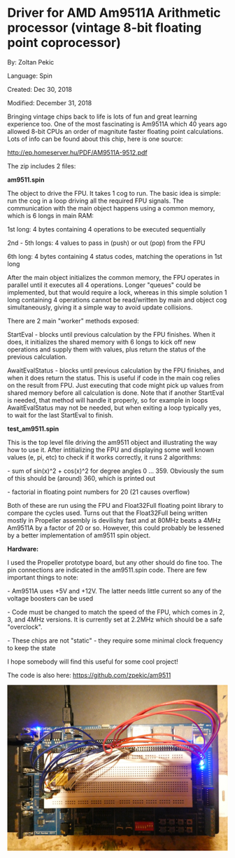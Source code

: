 # Driver for AMD Am9511A Arithmetic processor (vintage 8-bit floating point coprocessor)

By: Zoltan Pekic

Language: Spin

Created: Dec 30, 2018

Modified: December 31, 2018

Bringing vintage chips back to life is lots of fun and great learning experience too. One of the most fascinating is Am9511A which 40 years ago allowed 8-bit CPUs an order of magnitute faster floating point calculations. Lots of info can be found about this chip, here is one source:

http://ep.homeserver.hu/PDF/AM9511A-9512.pdf

The zip includes 2 files:

**am9511.spin**

The object to drive the FPU. It takes 1 cog to run. The basic idea is simple: run the cog in a loop driving all the required FPU signals. The communication with the main object happens using a common memory, which is 6 longs in main RAM:

1st long: 4 bytes containing 4 operations to be executed sequentially

2nd - 5th longs: 4 values to pass in (push) or out (pop) from the FPU

6th long: 4 bytes containing 4 status codes, matching the operations in 1st long

After the main object initializes the common memory, the FPU operates in parallel until it executes all 4 operations. Longer "queues" could be implemented, but that would require a lock, whereas in this simple solution 1 long containing 4 operations cannot be read/written by main and object cog simultaneously, giving it a simple way to avoid update collisions.

There are 2 main "worker" methods exposed:

StartEval - blocks until previous calculation by the FPU finishes. When it does, it initializes the shared memory with 6 longs to kick off new operations and supply them with values, plus return the status of the previous calculation.

AwaitEvalStatus - blocks until previous calculation by the FPU finishes, and when it does return the status. This is useful if code in the main cog relies on the result from FPU. Just executing that code might pick up values from shared memory before all calculation is done. Note that if another StartEval is needed, that method will handle it properly, so for example in loops AwaitEvalStatus may not be needed, but when exiting a loop typically yes, to wait for the last StartEval to finish.

**test\_am9511.spin**

This is the top level file driving the am9511 object and illustrating the way how to use it. After intitializing the FPU and displaying some well known values (e, pi, etc) to check if it works correctly, it runs 2 algorithms:

\- sum of sin(x)^2 + cos(x)^2 for degree angles 0 ... 359. Obviously the sum of this should be (around) 360, which is printed out

\- factorial in floating point numbers for 20 (21 causes overflow)

Both of these are run using the FPU and Float32Full floating point library to compare the cycles used. Turns out that the Float32Full being written mostly in Propeller assembly is devilishy fast and at 80MHz beats a 4MHz Am9511A by a factor of 20 or so. However, this could probably be lessened by a better implementation of am9511 spin object. 

**Hardware:**

I used the Propeller prototype board, but any other should do fine too. The pin connections are indicated in the am9511.spin code. There are few important things to note:

\- Am9511A uses +5V and +12V. The latter needs little current so any of the voltage boosters can be used 

\- Code must be changed to match the speed of the FPU, which comes in 2, 3, and 4MHz versions.  It is currently set at 2.2MHz which should be a safe "overclock".

\- These chips are not "static" - they require some minimal clock frequency to keep the state

I hope somebody will find this useful for some cool project!

The code is also here: https://github.com/zpekic/am9511

![Auxiliary_Files/P1010636.JPG](Auxiliary_Files/P1010636.JPG)
